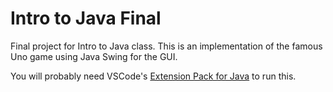 # Intro to Java Final

Final project for Intro to Java class. This is an implementation of the famous Uno game using Java Swing for the GUI.

You will probably need VSCode's [Extension Pack for Java](https://marketplace.visualstudio.com/items?itemName=vscjava.vscode-java-pack) to run this.